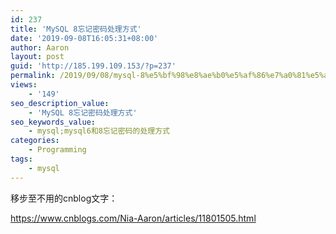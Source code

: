 ```yaml
---
id: 237
title: 'MySQL 8忘记密码处理方式'
date: '2019-09-08T16:05:31+08:00'
author: Aaron
layout: post
guid: 'http://185.199.109.153/?p=237'
permalink: /2019/09/08/mysql-8%e5%bf%98%e8%ae%b0%e5%af%86%e7%a0%81%e5%a4%84%e7%90%86%e6%96%b9%e5%bc%8f/
views:
    - '149'
seo_description_value:
    - 'MySQL 8忘记密码处理方式'
seo_keywords_value:
    - mysql;mysql6和8忘记密码的处理方式
categories:
    - Programming
tags:
    - mysql
---
```


移步至不用的cnblog文字：

<https://www.cnblogs.com/Nia-Aaron/articles/11801505.html>